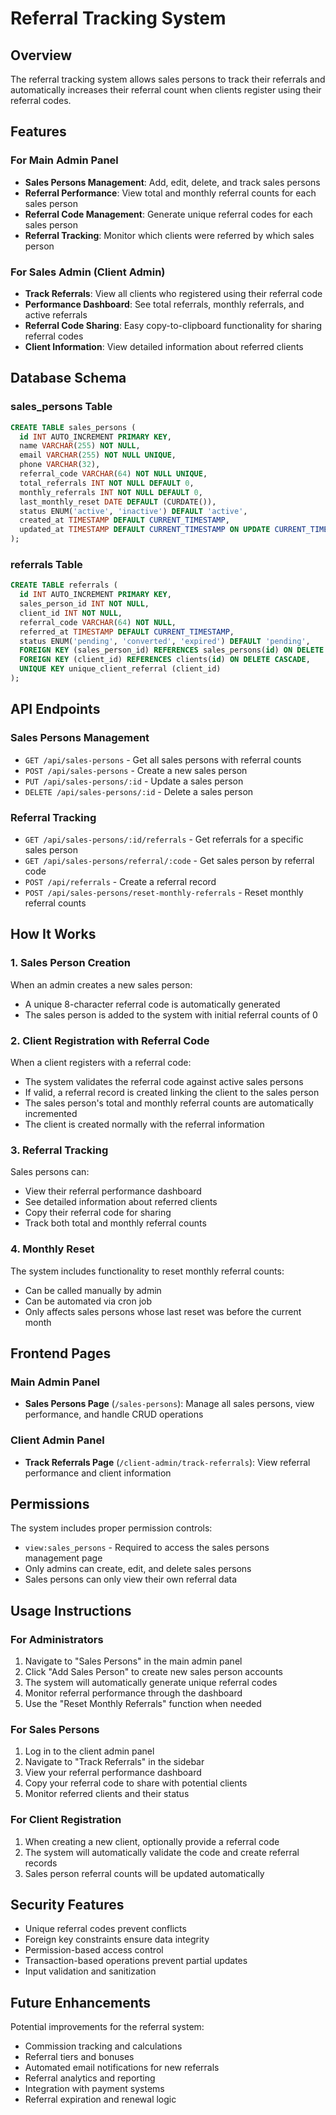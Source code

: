 # Referral Tracking System

## Overview

The referral tracking system allows sales persons to track their referrals and automatically increases their referral count when clients register using their referral codes.

## Features

### For Main Admin Panel
- **Sales Persons Management**: Add, edit, delete, and track sales persons
- **Referral Performance**: View total and monthly referral counts for each sales person
- **Referral Code Management**: Generate unique referral codes for each sales person
- **Referral Tracking**: Monitor which clients were referred by which sales person

### For Sales Admin (Client Admin)
- **Track Referrals**: View all clients who registered using their referral code
- **Performance Dashboard**: See total referrals, monthly referrals, and active referrals
- **Referral Code Sharing**: Easy copy-to-clipboard functionality for sharing referral codes
- **Client Information**: View detailed information about referred clients

## Database Schema

### sales_persons Table
```sql
CREATE TABLE sales_persons (
  id INT AUTO_INCREMENT PRIMARY KEY,
  name VARCHAR(255) NOT NULL,
  email VARCHAR(255) NOT NULL UNIQUE,
  phone VARCHAR(32),
  referral_code VARCHAR(64) NOT NULL UNIQUE,
  total_referrals INT NOT NULL DEFAULT 0,
  monthly_referrals INT NOT NULL DEFAULT 0,
  last_monthly_reset DATE DEFAULT (CURDATE()),
  status ENUM('active', 'inactive') DEFAULT 'active',
  created_at TIMESTAMP DEFAULT CURRENT_TIMESTAMP,
  updated_at TIMESTAMP DEFAULT CURRENT_TIMESTAMP ON UPDATE CURRENT_TIMESTAMP
);
```

### referrals Table
```sql
CREATE TABLE referrals (
  id INT AUTO_INCREMENT PRIMARY KEY,
  sales_person_id INT NOT NULL,
  client_id INT NOT NULL,
  referral_code VARCHAR(64) NOT NULL,
  referred_at TIMESTAMP DEFAULT CURRENT_TIMESTAMP,
  status ENUM('pending', 'converted', 'expired') DEFAULT 'pending',
  FOREIGN KEY (sales_person_id) REFERENCES sales_persons(id) ON DELETE CASCADE,
  FOREIGN KEY (client_id) REFERENCES clients(id) ON DELETE CASCADE,
  UNIQUE KEY unique_client_referral (client_id)
);
```

## API Endpoints

### Sales Persons Management
- `GET /api/sales-persons` - Get all sales persons with referral counts
- `POST /api/sales-persons` - Create a new sales person
- `PUT /api/sales-persons/:id` - Update a sales person
- `DELETE /api/sales-persons/:id` - Delete a sales person

### Referral Tracking
- `GET /api/sales-persons/:id/referrals` - Get referrals for a specific sales person
- `GET /api/sales-persons/referral/:code` - Get sales person by referral code
- `POST /api/referrals` - Create a referral record
- `POST /api/sales-persons/reset-monthly-referrals` - Reset monthly referral counts

## How It Works

### 1. Sales Person Creation
When an admin creates a new sales person:
- A unique 8-character referral code is automatically generated
- The sales person is added to the system with initial referral counts of 0

### 2. Client Registration with Referral Code
When a client registers with a referral code:
- The system validates the referral code against active sales persons
- If valid, a referral record is created linking the client to the sales person
- The sales person's total and monthly referral counts are automatically incremented
- The client is created normally with the referral information

### 3. Referral Tracking
Sales persons can:
- View their referral performance dashboard
- See detailed information about referred clients
- Copy their referral code for sharing
- Track both total and monthly referral counts

### 4. Monthly Reset
The system includes functionality to reset monthly referral counts:
- Can be called manually by admin
- Can be automated via cron job
- Only affects sales persons whose last reset was before the current month

## Frontend Pages

### Main Admin Panel
- **Sales Persons Page** (`/sales-persons`): Manage all sales persons, view performance, and handle CRUD operations

### Client Admin Panel
- **Track Referrals Page** (`/client-admin/track-referrals`): View referral performance and client information

## Permissions

The system includes proper permission controls:
- `view:sales_persons` - Required to access the sales persons management page
- Only admins can create, edit, and delete sales persons
- Sales persons can only view their own referral data

## Usage Instructions

### For Administrators
1. Navigate to "Sales Persons" in the main admin panel
2. Click "Add Sales Person" to create new sales person accounts
3. The system will automatically generate unique referral codes
4. Monitor referral performance through the dashboard
5. Use the "Reset Monthly Referrals" function when needed

### For Sales Persons
1. Log in to the client admin panel
2. Navigate to "Track Referrals" in the sidebar
3. View your referral performance dashboard
4. Copy your referral code to share with potential clients
5. Monitor referred clients and their status

### For Client Registration
1. When creating a new client, optionally provide a referral code
2. The system will automatically validate the code and create referral records
3. Sales person referral counts will be updated automatically

## Security Features

- Unique referral codes prevent conflicts
- Foreign key constraints ensure data integrity
- Permission-based access control
- Transaction-based operations prevent partial updates
- Input validation and sanitization

## Future Enhancements

Potential improvements for the referral system:
- Commission tracking and calculations
- Referral tiers and bonuses
- Automated email notifications for new referrals
- Referral analytics and reporting
- Integration with payment systems
- Referral expiration and renewal logic

